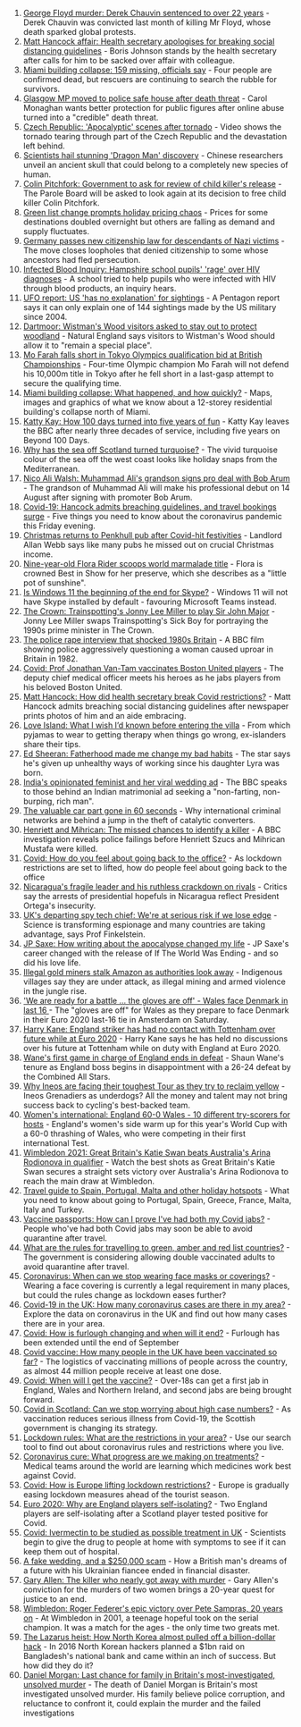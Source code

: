 1. [George Floyd murder: Derek Chauvin sentenced to over 22 years](https://www.bbc.co.uk/news/world-us-canada-57618356) - Derek Chauvin was convicted last month of killing Mr Floyd, whose death sparked global protests.
2. [Matt Hancock affair: Health secretary apologises for breaking social distancing guidelines](https://www.bbc.co.uk/news/uk-politics-57612441) - Boris Johnson stands by the health secretary after calls for him to be sacked over affair with colleague.
3. [Miami building collapse: 159 missing, officials say](https://www.bbc.co.uk/news/world-us-canada-57606232) - Four people are confirmed dead, but rescuers are continuing to search the rubble for survivors.
4. [Glasgow MP moved to police safe house after death threat](https://www.bbc.co.uk/news/uk-scotland-57614736) - Carol Monaghan wants better protection for public figures after online abuse turned into a "credible" death threat.
5. [Czech Republic: 'Apocalyptic' scenes after tornado](https://www.bbc.co.uk/news/world-europe-57619807) - Video shows the tornado tearing through part of the Czech Republic and the devastation left behind.
6. [Scientists hail stunning 'Dragon Man' discovery](https://www.bbc.co.uk/news/science-environment-57432104) - Chinese researchers unveil an ancient skull that could belong to a completely new species of human.
7. [Colin Pitchfork: Government to ask for review of child killer's release](https://www.bbc.co.uk/news/uk-england-leicestershire-57429092) - The Parole Board will be asked to look again at its decision to free child killer Colin Pitchfork.
8. [Green list change prompts holiday pricing chaos](https://www.bbc.co.uk/news/business-57610736) - Prices for some destinations doubled overnight but others are falling as demand and supply fluctuates.
9. [Germany passes new citizenship law for descendants of Nazi victims](https://www.bbc.co.uk/news/world-europe-57618755) - The move closes loopholes that denied citizenship to some whose ancestors had fled persecution.
10. [Infected Blood Inquiry: Hampshire school pupils' 'rage' over HIV diagnoses](https://www.bbc.co.uk/news/uk-england-hampshire-57613087) - A school tried to help pupils who were infected with HIV through blood products, an inquiry hears.
11. [UFO report: US 'has no explanation' for sightings](https://www.bbc.co.uk/news/world-us-canada-57619755) - A Pentagon report says it can only explain one of 144 sightings made by the US military since 2004.
12. [Dartmoor: Wistman's Wood visitors asked to stay out to protect woodland](https://www.bbc.co.uk/news/uk-england-devon-57602915) - Natural England says visitors to Wistman's Wood should allow it to "remain a special place".
13. [Mo Farah falls short in Tokyo Olympics qualification bid at British Championships](https://www.bbc.co.uk/sport/athletics/57610421) - Four-time Olympic champion Mo Farah will not defend his 10,000m title in Tokyo after he fell short in a last-gasp attempt to secure the qualifying time.
14. [Miami building collapse: What happened, and how quickly?](https://www.bbc.co.uk/news/world-us-canada-57609620) - Maps, images and graphics of what we know about a 12-storey residential building's collapse north of Miami.
15. [Katty Kay: How 100 days turned into five years of fun](https://www.bbc.co.uk/news/world-57598135) - Katty Kay leaves the BBC after nearly three decades of service, including five years on Beyond 100 Days.
16. [Why has the sea off Scotland turned turquoise?](https://www.bbc.co.uk/news/uk-scotland-57609040) - The vivid turquoise colour of the sea off the west coast looks like holiday snaps from the Mediterranean.
17. [Nico Ali Walsh: Muhammad Ali's grandson signs pro deal with Bob Arum](https://www.bbc.co.uk/sport/boxing/57615386) - The grandson of Muhammad Ali will make his professional debut on 14 August after signing with promoter Bob Arum.
18. [Covid-19: Hancock admits breaching guidelines, and travel bookings surge](https://www.bbc.co.uk/news/uk-57611971) - Five things you need to know about the coronavirus pandemic this Friday evening.
19. [Christmas returns to Penkhull pub after Covid-hit festivities](https://www.bbc.co.uk/news/uk-england-stoke-staffordshire-57584045) - Landlord Allan Webb says like many pubs he missed out on crucial Christmas income.
20. [Nine-year-old Flora Rider scoops world marmalade title](https://www.bbc.co.uk/news/uk-england-hampshire-57581729) - Flora is crowned Best in Show for her preserve, which she describes as a "little pot of sunshine".
21. [Is Windows 11 the beginning of the end for Skype?](https://www.bbc.co.uk/news/technology-57597352) - Windows 11 will not have Skype installed by default - favouring Microsoft Teams instead.
22. [The Crown: Trainspotting's Jonny Lee Miller to play Sir John Major](https://www.bbc.co.uk/news/entertainment-arts-57610233) - Jonny Lee Miller swaps Trainspotting's Sick Boy for portraying the 1990s prime minister in The Crown.
23. [The police rape interview that shocked 1980s Britain](https://www.bbc.co.uk/news/stories-57485617) - A BBC film showing police aggressively questioning a woman caused uproar in Britain in 1982.
24. [Covid: Prof Jonathan Van-Tam vaccinates Boston United players](https://www.bbc.co.uk/news/uk-england-lincolnshire-57601722) - The deputy chief medical officer meets his heroes as he jabs players from his beloved Boston United.
25. [Matt Hancock: How did health secretary break Covid restrictions?](https://www.bbc.co.uk/news/57611369) - Matt Hancock admits breaching social distancing guidelines after newspaper prints photos of him and an aide embracing.
26. [Love Island: What I wish I’d known before entering the villa](https://www.bbc.co.uk/news/newsbeat-57586214) - From which pyjamas to wear to getting therapy when things go wrong, ex-islanders share their tips.
27. [Ed Sheeran: Fatherhood made me change my bad habits](https://www.bbc.co.uk/news/entertainment-arts-57608153) - The star says he's given up unhealthy ways of working since his daughter Lyra was born.
28. [India's opinionated feminist and her viral wedding ad](https://www.bbc.co.uk/news/world-asia-india-57563720) - The BBC speaks to those behind an Indian matrimonial ad seeking a "non-farting, non-burping, rich man".
29. [The valuable car part gone in 60 seconds](https://www.bbc.co.uk/news/business-57542144) - Why international criminal networks are behind a jump in the theft of catalytic converters.
30. [Henriett and Mihrican: The missed chances to identify a killer](https://www.bbc.co.uk/news/uk-57597749) - A BBC investigation reveals police failings before Henriett Szucs and Mihrican Mustafa were killed.
31. [Covid: How do you feel about going back to the office?](https://www.bbc.co.uk/news/business-57427005) - As lockdown restrictions are set to lifted, how do people feel about going back to the office
32. [Nicaragua's fragile leader and his ruthless crackdown on rivals](https://www.bbc.co.uk/news/world-latin-america-57594114) - Critics say the arrests of presidential hopefuls in Nicaragua reflect President Ortega's insecurity.
33. [UK's departing spy tech chief: We're at serious risk if we lose edge](https://www.bbc.co.uk/news/uk-57517603) - Science is transforming espionage and many countries are taking advantage, says Prof Finkelstein.
34. [JP Saxe: How writing about the apocalypse changed my life](https://www.bbc.co.uk/news/entertainment-arts-57565981) - JP Saxe's career changed with the release of If The World Was Ending - and so did his love life.
35. [Illegal gold miners stalk Amazon as authorities look away](https://www.bbc.co.uk/news/world-latin-america-57157017) - Indigenous villages say they are under attack, as illegal mining and armed violence in the jungle rise.
36. ['We are ready for a battle ... the gloves are off' - Wales face Denmark in last 16 ](https://www.bbc.co.uk/sport/football/51197369) - The "gloves are off" for Wales as they prepare to face Denmark in their Euro 2020 last-16 tie in Amsterdam on Saturday.
37. [Harry Kane: England striker has had no contact with Tottenham over future while at Euro 2020](https://www.bbc.co.uk/sport/football/57618617) - Harry Kane says he has held no discussions over his future at Tottenham while on duty with England at Euro 2020.
38. [Wane's first game in charge of England ends in defeat](https://www.bbc.co.uk/sport/rugby-league/57618533) - Shaun Wane's tenure as England boss begins in disappointment with a 26-24 defeat by the Combined All Stars.
39. [Why Ineos are facing their toughest Tour as they try to reclaim yellow](https://www.bbc.co.uk/sport/cycling/57606328) - Ineos Grenadiers as underdogs? All the money and talent may not bring success back to cycling's best-backed team.
40. [Women's international: England 60-0 Wales - 10 different try-scorers for hosts](https://www.bbc.co.uk/sport/rugby-league/57618524) - England's women's side warm up for this year's World Cup with a 60-0 thrashing of Wales, who were competing in their first international Test.
41. [Wimbledon 2021: Great Britain's Katie Swan beats Australia's Arina Rodionova in qualifier](https://www.bbc.co.uk/sport/av/tennis/57614596) - Watch the best shots as Great Britain's Katie Swan secures a straight sets victory over Australia's Arina Rodionova to reach the main draw at Wimbledon.
42. [Travel guide to Spain, Portugal, Malta and other holiday hotspots](https://www.bbc.co.uk/news/explainers-56997931) - What you need to know about going to Portugal, Spain, Greece, France, Malta, Italy and Turkey.
43. [Vaccine passports: How can I prove I've had both my Covid jabs?](https://www.bbc.co.uk/news/explainers-55718553) - People who've had both Covid jabs may soon be able to avoid quarantine after travel.
44. [What are the rules for travelling to green, amber and red list countries?](https://www.bbc.co.uk/news/explainers-52544307) - The government is considering allowing double vaccinated adults to avoid quarantine after travel.
45. [Coronavirus: When can we stop wearing face masks or coverings?](https://www.bbc.co.uk/news/health-51205344) - Wearing a face covering is currently a legal requirement in many places, but could the rules change as lockdown eases further?
46. [Covid-19 in the UK: How many coronavirus cases are there in my area?](https://www.bbc.co.uk/news/uk-51768274) - Explore the data on coronavirus in the UK and find out how many cases there are in your area.
47. [Covid: How is furlough changing and when will it end?](https://www.bbc.co.uk/news/explainers-52135342) - Furlough has been extended until the end of September
48. [Covid vaccine: How many people in the UK have been vaccinated so far?](https://www.bbc.co.uk/news/health-55274833) - The logistics of vaccinating millions of people across the country, as almost 44 million people receive at least one dose.
49. [Covid: When will I get the vaccine?](https://www.bbc.co.uk/news/health-55045639) - Over-18s can get a first jab in England, Wales and Northern Ireland, and second jabs are being brought forward.
50. [Covid in Scotland: Can we stop worrying about high case numbers?](https://www.bbc.co.uk/news/uk-scotland-57581952) - As vaccination reduces serious illness from Covid-19, the Scottish government is changing its strategy.
51. [Lockdown rules: What are the restrictions in your area?](https://www.bbc.co.uk/news/uk-54373904) - Use our search tool to find out about coronavirus rules and restrictions where you live.
52. [Coronavirus cure: What progress are we making on treatments?](https://www.bbc.co.uk/news/health-52354520) - Medical teams around the world are learning which medicines work best against Covid.
53. [Covid: How is Europe lifting lockdown restrictions?](https://www.bbc.co.uk/news/explainers-53640249) - Europe is gradually easing lockdown measures ahead of the tourist season.
54. [Euro 2020: Why are England players self-isolating?](https://www.bbc.co.uk/news/explainers-57568450) - Two England players are self-isolating after a Scotland player tested positive for Covid.
55. [Covid: Ivermectin to be studied as possible treatment in UK](https://www.bbc.co.uk/news/health-57570377) - Scientists begin to give the drug to people at home with symptoms to see if it can keep them out of hospital.
56. [A fake wedding, and a $250,000 scam](https://www.bbc.co.uk/news/world-europe-57358241) - How a British man's dreams of a future with his Ukrainian fiancee ended in financial disaster.
57. [Gary Allen: The killer who nearly got away with murder](https://www.bbc.co.uk/news/uk-england-57331321) - Gary Allen's conviction for the murders of two women brings a 20-year quest for justice to an end.
58. [Wimbledon: Roger Federer's epic victory over Pete Sampras, 20 years on](https://www.bbc.co.uk/sport/tennis/57514035) - At Wimbledon in 2001, a teenage hopeful took on the serial champion. It was a match for the ages - the only time two greats met.
59. [The Lazarus heist: How North Korea almost pulled off a billion-dollar hack](https://www.bbc.co.uk/news/stories-57520169) - In 2016 North Korean hackers planned a $1bn raid on Bangladesh's national bank and came within an inch of success. But how did they do it?
60. [Daniel Morgan: Last chance for family in Britain's most-investigated, unsolved murder](https://www.bbc.co.uk/news/uk-57073302) - The death of Daniel Morgan is Britain's most investigated unsolved murder. His family believe police corruption, and reluctance to confront it, could explain the murder and the failed investigations
